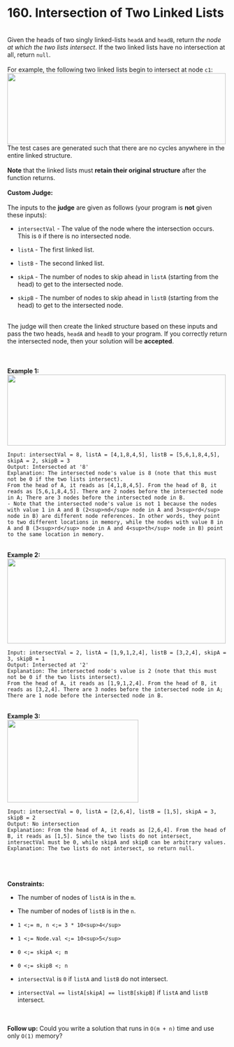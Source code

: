 # 160. Intersection of Two Linked Lists

<br />Given the heads of two singly linked-lists `headA` and `headB`, return <em>the node at which the two lists intersect</em>. If the two linked lists have no intersection at all, return `null`.<br />
<br />For example, the following two linked lists begin to intersect at node `c1`:<br />
<img alt="" src="https://assets.leetcode.com/uploads/2021/03/05/160_statement.png" style="width:500px;height:162px"/>
<br />The test cases are generated such that there are no cycles anywhere in the entire linked structure.<br />
<br />**Note** that the linked lists must **retain their original structure** after the function returns.<br />
<br />**Custom Judge:**<br />
<br />The inputs to the **judge** are given as follows (your program is **not** given these inputs):<br />

* `intersectVal` - The value of the node where the intersection occurs. This is `0` if there is no intersected node.

* `listA` - The first linked list.

* `listB` - The second linked list.

* `skipA` - The number of nodes to skip ahead in `listA` (starting from the head) to get to the intersected node.

* `skipB` - The number of nodes to skip ahead in `listB` (starting from the head) to get to the intersected node.


<br />The judge will then create the linked structure based on these inputs and pass the two heads, `headA` and `headB` to your program. If you correctly return the intersected node, then your solution will be **accepted**.<br />
<br /> <br />
<br />**Example 1:**<br />
<img alt="" src="https://assets.leetcode.com/uploads/2021/03/05/160_example_1_1.png" style="width:500px;height:162px"/>
```
Input: intersectVal = 8, listA = [4,1,8,4,5], listB = [5,6,1,8,4,5], skipA = 2, skipB = 3
Output: Intersected at '8'
Explanation: The intersected node's value is 8 (note that this must not be 0 if the two lists intersect).
From the head of A, it reads as [4,1,8,4,5]. From the head of B, it reads as [5,6,1,8,4,5]. There are 2 nodes before the intersected node in A; There are 3 nodes before the intersected node in B.
- Note that the intersected node's value is not 1 because the nodes with value 1 in A and B (2<sup>nd</sup> node in A and 3<sup>rd</sup> node in B) are different node references. In other words, they point to two different locations in memory, while the nodes with value 8 in A and B (3<sup>rd</sup> node in A and 4<sup>th</sup> node in B) point to the same location in memory.
```
<br />**Example 2:**<br />
<img alt="" src="https://assets.leetcode.com/uploads/2021/03/05/160_example_2.png" style="width:500px;height:194px"/>
```
Input: intersectVal = 2, listA = [1,9,1,2,4], listB = [3,2,4], skipA = 3, skipB = 1
Output: Intersected at '2'
Explanation: The intersected node's value is 2 (note that this must not be 0 if the two lists intersect).
From the head of A, it reads as [1,9,1,2,4]. From the head of B, it reads as [3,2,4]. There are 3 nodes before the intersected node in A; There are 1 node before the intersected node in B.
```
<br />**Example 3:**<br />
<img alt="" src="https://assets.leetcode.com/uploads/2021/03/05/160_example_3.png" style="width:300px;height:189px"/>
```
Input: intersectVal = 0, listA = [2,6,4], listB = [1,5], skipA = 3, skipB = 2
Output: No intersection
Explanation: From the head of A, it reads as [2,6,4]. From the head of B, it reads as [1,5]. Since the two lists do not intersect, intersectVal must be 0, while skipA and skipB can be arbitrary values.
Explanation: The two lists do not intersect, so return null.
```
<br /> <br />
<br />**Constraints:**<br />

* The number of nodes of `listA` is in the `m`.

* The number of nodes of `listB` is in the `n`.

* `1 <;= m, n <;= 3 * 10<sup>4</sup>`

* `1 <;= Node.val <;= 10<sup>5</sup>`

* `0 <;= skipA <; m`

* `0 <;= skipB <; n`

* `intersectVal` is `0` if `listA` and `listB` do not intersect.

* `intersectVal == listA[skipA] == listB[skipB]` if `listA` and `listB` intersect.


<br /> <br />
**Follow up:** Could you write a solution that runs in `O(m + n)` time and use only `O(1)` memory?